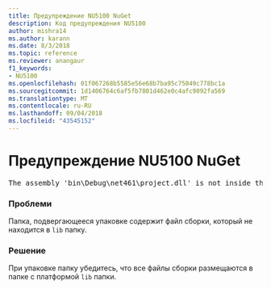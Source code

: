 ```yaml
---
title: Предупреждение NU5100 NuGet
description: Код предупреждения NU5100
author: mishra14
ms.author: karann
ms.date: 8/3/2018
ms.topic: reference
ms.reviewer: anangaur
f1_keywords:
- NU5100
ms.openlocfilehash: 01f067268b5585e56e68b7ba95c75049c778bc1a
ms.sourcegitcommit: 1d1406764c6af5fb7801d462e0c4afc9092fa569
ms.translationtype: MT
ms.contentlocale: ru-RU
ms.lasthandoff: 09/04/2018
ms.locfileid: "43545152"
---
```

# <a name="nuget-warning-nu5100"></a>Предупреждение NU5100 NuGet
<pre>The assembly 'bin\Debug\net461\project.dll' is not inside the 'lib' folder and hence it won't be added as a reference when the package is installed into a project. Move it into the 'lib' folder if it needs to be referenced.</pre>

### <a name="issue"></a>Проблеми

Папка, подвергающееся упаковке содержит файл сборки, который не находится в `lib` папку.


### <a name="solution"></a>Решение

При упаковке папку убедитесь, что все файлы сборки размещаются в папке с платформой `lib` папки.

